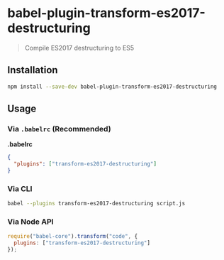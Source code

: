# babel-plugin-transform-es2017-destructuring

> Compile ES2017 destructuring to ES5

## Installation

```sh
npm install --save-dev babel-plugin-transform-es2017-destructuring
```

## Usage

### Via `.babelrc` (Recommended)

**.babelrc**

```json
{
  "plugins": ["transform-es2017-destructuring"]
}
```

### Via CLI

```sh
babel --plugins transform-es2017-destructuring script.js
```

### Via Node API

```javascript
require("babel-core").transform("code", {
  plugins: ["transform-es2017-destructuring"]
});
```
